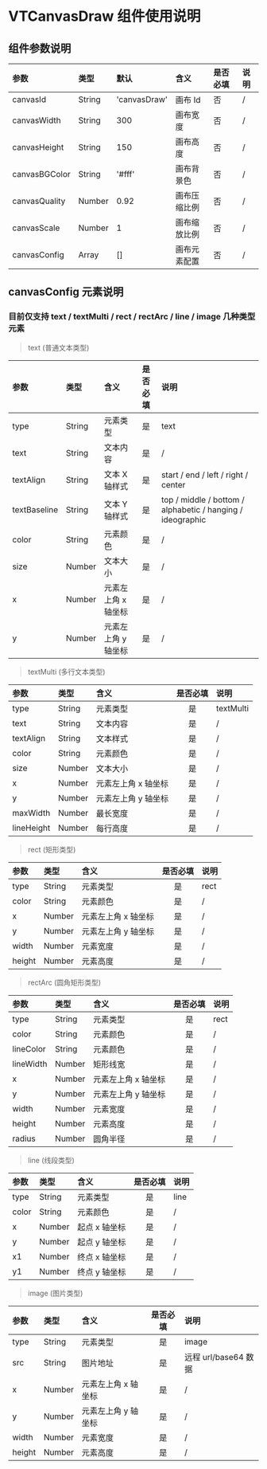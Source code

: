# VTCanvasDraw 组件使用说明

## 组件参数说明

| 参数          | 类型   | 默认         | 含义         | 是否必填 | 说明 |
| :------------ | :----- | :----------- | :----------- | :------- | :--- |
| canvasId      | String | 'canvasDraw' | 画布 Id      | 否       | /    |
| canvasWidth   | String | 300          | 画布宽度     | 否       | /    |
| canvasHeight  | String | 150          | 画布高度     | 否       | /    |
| canvasBGColor | String | '#fff'       | 画布背景色   | 否       | /    |
| canvasQuality | Number | 0.92         | 画布压缩比例 | 否       | /    |
| canvasScale   | Number | 1            | 画布缩放比例 | 否       | /    |
| canvasConfig  | Array  | []           | 画布元素配置 | 否       | /    |

## canvasConfig 元素说明

### 目前仅支持 text / textMulti / rect / rectArc / line / image 几种类型元素

> text (普通文本类型)

| 参数         | 类型   | 含义                | 是否必填 | 说明                                                       |
| :----------- | :----- | :------------------ | :------: | :--------------------------------------------------------- |
| type         | String | 元素类型            |    是    | text                                                       |
| text         | String | 文本内容            |    是    | /                                                          |
| textAlign    | String | 文本 X 轴样式       |    是    | start / end / left / right / center                        |
| textBaseline | String | 文本 Y 轴样式       |    是    | top / middle / bottom / alphabetic / hanging / ideographic |
| color        | String | 元素颜色            |    是    | /                                                          |
| size         | Number | 文本大小            |    是    | /                                                          |
| x            | Number | 元素左上角 x 轴坐标 |    是    | /                                                          |
| y            | Number | 元素左上角 y 轴坐标 |    是    | /                                                          |

> textMulti (多行文本类型)

| 参数       | 类型   | 含义                | 是否必填 | 说明      |
| :--------- | :----- | :------------------ | :------: | :-------- |
| type       | String | 元素类型            |    是    | textMulti |
| text       | String | 文本内容            |    是    | /         |
| textAlign  | String | 文本样式            |    是    | /         |
| color      | String | 元素颜色            |    是    | /         |
| size       | Number | 文本大小            |    是    | /         |
| x          | Number | 元素左上角 x 轴坐标 |    是    | /         |
| y          | Number | 元素左上角 y 轴坐标 |    是    | /         |
| maxWidth   | Number | 最长宽度            |    是    | /         |
| lineHeight | Number | 每行高度            |    是    | /         |

> rect (矩形类型)

| 参数   | 类型   | 含义                | 是否必填 | 说明 |
| :----- | :----- | :------------------ | :------: | :--- |
| type   | String | 元素类型            |    是    | rect |
| color  | String | 元素颜色            |    是    | /    |
| x      | Number | 元素左上角 x 轴坐标 |    是    | /    |
| y      | Number | 元素左上角 y 轴坐标 |    是    | /    |
| width  | Number | 元素宽度            |    是    | /    |
| height | Number | 元素高度            |    是    | /    |

> rectArc (圆角矩形类型)

| 参数      | 类型   | 含义                | 是否必填 | 说明 |
| :-------- | :----- | :------------------ | :------: | :--- |
| type      | String | 元素类型            |    是    | rect |
| color     | String | 元素颜色            |    是    | /    |
| lineColor | String | 元素颜色            |    是    | /    |
| lineWidth | Number | 矩形线宽            |    是    | /    |
| x         | Number | 元素左上角 x 轴坐标 |    是    | /    |
| y         | Number | 元素左上角 y 轴坐标 |    是    | /    |
| width     | Number | 元素宽度            |    是    | /    |
| height    | Number | 元素高度            |    是    | /    |
| radius    | Number | 圆角半径            |    是    | /    |

> line (线段类型)

| 参数  | 类型   | 含义          | 是否必填 | 说明 |
| :---- | :----- | :------------ | :------: | :--- |
| type  | String | 元素类型      |    是    | line |
| color | String | 元素颜色      |    是    | /    |
| x     | Number | 起点 x 轴坐标 |    是    | /    |
| y     | Number | 起点 y 轴坐标 |    是    | /    |
| x1    | Number | 终点 x 轴坐标 |    是    | /    |
| y1    | Number | 终点 y 轴坐标 |    是    | /    |

> image (图片类型)

| 参数   | 类型   | 含义                | 是否必填 | 说明                 |
| :----- | :----- | :------------------ | :------: | :------------------- |
| type   | String | 元素类型            |    是    | image                |
| src    | String | 图片地址            |    是    | 远程 url/base64 数据 |
| x      | Number | 元素左上角 x 轴坐标 |    是    | /                    |
| y      | Number | 元素左上角 y 轴坐标 |    是    | /                    |
| width  | Number | 元素宽度            |    是    | /                    |
| height | Number | 元素高度            |    是    | /                    |
